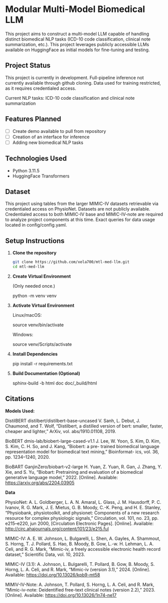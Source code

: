 # Modular Multi-Model Biomedical LLM

This project aims to construct a multi-model LLM capable of handling distinct biomedical NLP tasks (ICD-10 code classification, clinical note summarization, etc.). 
This project leverages publicly accessible LLMs available on HuggingFace as initial models for fine-tuning and testing.

## Project Status

This project is currently in development. Full-pipeline inference not currently available through github cloning. Data used for training restricted, as it requires credentialed access.

Current NLP tasks: ICD-10 code classification and clinical note summarization

## Features Planned

- [ ] Create demo available to pull from repository
- [ ] Creation of an interface for inference
- [ ] Adding new biomedical NLP tasks

## Technologies Used

- Python 3.11.5
- HuggingFace Transformers

## Dataset

This project using tables from the larger MIMIC-IV datasets retrievable via credentialed access on PhysioNet. Datasets are not publicly available. Credentialed access to both MIMIC-IV base and MIMIC-IV-note are required to analyze project components at this time. Exact queries for data usage located in config/config.yaml.

## Setup Instructions

1. **Clone the repository**

    ```bash
    git clone https://github.com/xela700/mtl-med-llm.git
    cd mtl-med-llm

2. **Create Virtual Environment**

    (Only needed once.)

    python -m venv venv

3. **Activate Virtual Environment**

    Linux/macOS:

    source venv/bin/activate

    Windows:

    source venv/Scripts/activate

4. **Install Dependencies**

    pip install -r requirements.txt

5. **Build Documentation (Optional)**

    sphinx-build -b html doc doc/_build/html

## Citations

**Models Used:**

DistilBERT
distilbert/distilbert-base-uncased
V. Sanh, L. Debut, J. Chaumond, and T. Wolf, “Distilbert, a distilled version of bert: smaller,
faster, cheaper and lighter,” ArXiv, vol. abs/1910.01108, 2019.

BioBERT
dmis-lab/biobert-large-cased-v1.1
J. Lee, W. Yoon, S. Kim, D. Kim, S. Kim, C. H. So, and J. Kang, “Biobert: a pre-
trained biomedical language representation model for biomedical text mining,” Bioinformat-
ics, vol. 36, pp. 1234–1240, 2020.

BioBART
GanjinZero/biobart-v2-large
H. Yuan, Z. Yuan, R. Gan, J. Zhang, Y. Xie, and S. Yu, “Biobart: Pretraining
and evaluation of a biomedical generative language model,” 2022. [Online]. Available:
https://arxiv.org/abs/2204.03905


**Data**

PhysioNet:
 A. L. Goldberger, L. A. N. Amaral, L. Glass, J. M. Hausdorff, P. C.
Ivanov, R. G. Mark, J. E. Mietus, G. B. Moody, C.-K. Peng, and H. E.
Stanley, “Physiobank, physiotoolkit, and physionet: Components of a
new research resource for complex physiologic signals,” Circulation, vol.
101, no. 23, pp. e215–e220, jun 2000, [Circulation Electronic Pages].
[Online]. 
Available: http://circ.ahajournals.org/content/101/23/e215.ful

MIMIC-IV:
A. E. W. Johnson, L. Bulgarelli, L. Shen, A. Gayles, A. Shammout,
S. Horng, T. J. Pollard, S. Hao, B. Moody, B. Gow, L.-w. H. Lehman,
L. A. Celi, and R. G. Mark, “Mimic-iv, a freely accessible electronic
health record dataset,” Scientific Data, vol. 10, 2023.

MIMIC-IV (3.1):
A. Johnson, L. Bulgarelli, T. Pollard, B. Gow, B. Moody, S. Horng,
L. A. Celi, and R. Mark, “Mimic-iv (version 3.1),” 2024. [Online].
Available: https://doi.org/10.13026/kpb9-mt58

MIMIV-IV-Note:
A. Johnson, T. Pollard, S. Horng, L. A. Celi, and R. Mark,
“Mimic-iv-note: Deidentified free-text clinical notes (version 2.2),”
2023. [Online]. 
Available: https://doi.org/10.13026/1n74-ne17
